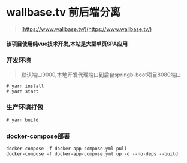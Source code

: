 # wallbase.tv 前后端分离

> [https://www.wallbase.tv/](https://www.wallbase.tv/)

#### 该项目使用纯vue技术开发,本站是大型单页SPA应用

### 开发环境
> 默认端口9000,本地开发代理端口到后台springb-boot项目8080端口

```shell
# yarn install
# yarn start
```

### 生产环境打包

```shell
# yarn build
```

### docker-compose部署

```shell
docker-compose -f docker-app-compose.yml pull
docker-compose -f docker-app-compose.yml up -d --no-deps --build
```
